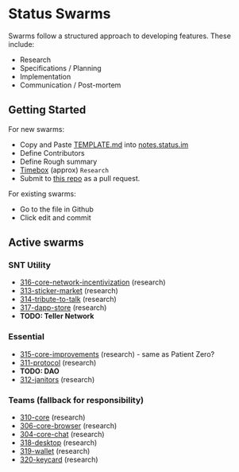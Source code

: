 # Status Swarms

Swarms follow a structured approach to developing features. These include:
- Research
- Specifications / Planning
- Implementation
- Communication / Post-mortem

## Getting Started

For new swarms:
- Copy and Paste [TEMPLATE.md](https://github.com/status-im/swarms/blob/master/TEMPLATE.md) into [notes.status.im](https://notes.status.im)
- Define Contributors
- Define Rough summary
- [Timebox](https://en.wikipedia.org/wiki/Timeboxing) (approx) `Research`
- Submit to [this repo](https://github.com/status-im/swarms) as a pull request.

For existing swarms:
- Go to the file in Github
- Click edit and commit

## Active swarms

### SNT Utility  
- [316-core-network-incentivization](ideas/316-core-networking.md) (research)
- [313-sticker-market](ideas/313-sticker-market.md) (research)
- [314-tribute-to-talk](ideas/314-tribute-to-talk.md) (research)
- [317-dapp-store](ideas/317-dapps-store.md) (research)
- **TODO: Teller Network**

### Essential
- [315-core-improvements](ideas/315-core-improvements.md) (research) - same as Patient Zero?
- [311-protocol](ideas/311-status-protocol.md) (research)
- **TODO: DAO**
- [312-janitors](ideas/312-swarm-janitors.md) (research)

### Teams (fallback for responsibility)
- [310-core](ideas/310-core-team-proposal.md) (research)
- [306-core-browser](ideas/306-core-browser.md) (research)
- [304-core-chat](ideas/304-core-chat.md) (research)
- [318-desktop](ideas/318-desktop.md) (research)
- [319-wallet](ideas/319-core-wallet.md) (research)
- [320-keycard](ideas/320-keycard.md) (research)
